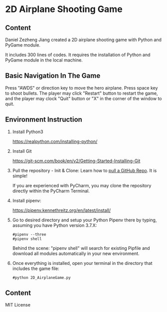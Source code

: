 # 2D Airplane Shooting Game

## Content

Daniel Zezheng Jiang created a 2D airplane shooting game with Python and PyGame module.

It includes 300 lines of codes. It requires the installation of Python and PyGame module in the local machine.

## Basic Navigation In The Game 

Press "AWDS" or direction key to move the hero airplane. Press space key to shoot bullets. The player may click "Restart" button to restart the game, and the player may clock "Quit" button or "X" in the corner of the window to quit.


## Environment Instruction
1. Install Python3

    https://realpython.com/installing-python/

2. Install Git 

    https://git-scm.com/book/en/v2/Getting-Started-Installing-Git

3. Pull the repository - Init & Clone:
Learn how to [pull a GitHub Repo](https://git-scm.com/book/en/v2/Git-Basics-Getting-a-Git-Repository). It is simple!

    If you are experienced with PyCharm, you may clone the repository directly within the PyCharm Terminal.

4. Install pipenv:
  
    https://pipenv.kennethreitz.org/en/latest/install/
  
5. Go to desired directory and setup your Python Pipenv there by typing, assuming you have Python version 3.7.X:

    ```
    #pipenv --three
    #pipenv shell
    ```
  
    Behind the scene: "pipenv shell" will search for existing Pipfile and download all modules automatically in your new environment.

5. Once everything is installed, open your terminal in the directory that includes the game file:
  
    ```
    #python 2D_AirplaneGame.py
    ```
## Content

MIT License